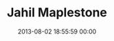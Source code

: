 ---
title: "Jahil Maplestone"
date: 2013-08-02 18:55:59 00:00
permalink: /jaggers
twitter: ""
likes: [703]
id: 2052
gravatar: "http://www.gravatar.com/avatar/f7b3e0d7e29f92ff6726548b1305c080"
---